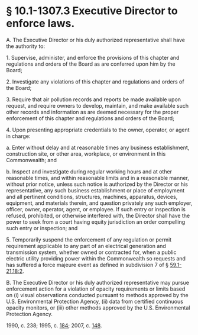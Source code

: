 # § 10.1-1307.3 Executive Director to enforce laws.

<p>A. The Executive Director or his duly authorized representative shall have the authority to:</p><p>1. Supervise, administer, and enforce the provisions of this chapter and regulations and orders of the Board as are conferred upon him by the Board;</p><p>2. Investigate any violations of this chapter and regulations and orders of the Board;</p><p>3. Require that air pollution records and reports be made available upon request, and require owners to develop, maintain, and make available such other records and information as are deemed necessary for the proper enforcement of this chapter and regulations and orders of the Board;</p><p>4. Upon presenting appropriate credentials to the owner, operator, or agent in charge:</p><p>a. Enter without delay and at reasonable times any business establishment, construction site, or other area, workplace, or environment in this Commonwealth; and</p><p>b. Inspect and investigate during regular working hours and at other reasonable times, and within reasonable limits and in a reasonable manner, without prior notice, unless such notice is authorized by the Director or his representative, any such business establishment or place of employment and all pertinent conditions, structures, machines, apparatus, devices, equipment, and materials therein, and question privately any such employer, officer, owner, operator, agent, or employee. If such entry or inspection is refused, prohibited, or otherwise interfered with, the Director shall have the power to seek from a court having equity jurisdiction an order compelling such entry or inspection; and</p><p>5. Temporarily suspend the enforcement of any regulation or permit requirement applicable to any part of an electrical generation and transmission system, whether owned or contracted for, when a public electric utility providing power within the Commonwealth so requests and has suffered a force majeure event as defined in subdivision 7 of § <a href='http://law.lis.virginia.gov/vacode/59.1-21.18:2/'>59.1-21.18:2</a>.</p><p>B. The Executive Director or his duly authorized representative may pursue enforcement action for a violation of opacity requirements or limits based on (i) visual observations conducted pursuant to methods approved by the U.S. Environmental Protection Agency, (ii) data from certified continuous opacity monitors, or (iii) other methods approved by the U.S. Environmental Protection Agency.</p><p>1990, c. 238; 1995, c. <a href='http://lis.virginia.gov/cgi-bin/legp604.exe?951+ful+CHAP0184'>184</a>; 2007, c. <a href='http://lis.virginia.gov/cgi-bin/legp604.exe?071+ful+CHAP0148'>148</a>.</p>